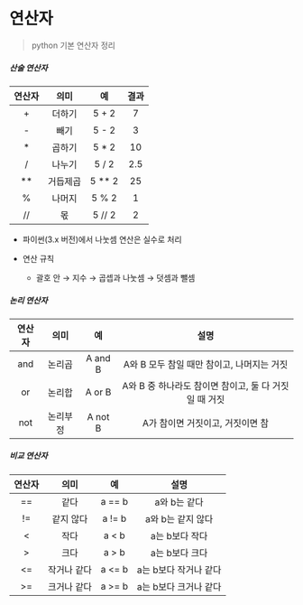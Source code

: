 # 연산자

> python 기본 연산자 정리



##### 산술 연산자

| 연산자 |   의미   |   예   | 결과 |
| :----: | :------: | :----: | :--: |
|   +    |  더하기  | 5 + 2  |  7   |
|   -    |   빼기   | 5 - 2  |  3   |
|   *    |  곱하기  | 5 * 2  |  10  |
|   /    |  나누기  | 5 / 2  | 2.5  |
|   **   | 거듭제곱 | 5 ** 2 |  25  |
|   %    |  나머지  | 5 % 2  |  1   |
|   //   |    몫    | 5 // 2 |  2   |

- 파이썬(3.x 버전)에서 나눗셈 연산은 실수로 처리

- 연산 규칙
  - 괄호 안 → 지수 → 곱셉과 나눗셈 → 덧셈과 뺄셈



##### 논리 연산자

| 연산자 |   의미   |    예    |                         설명                          |
| :----: | :------: | :------: | :---------------------------------------------------: |
|  and   |  논리곱  | A and B  |      A와 B 모두 참일 때만 참이고, 나머지는 거짓       |
|   or   |  논리합  |  A or B  | A와 B 중 하나라도 참이면 참이고, 둘 다 거짓일 때 거짓 |
|  not   | 논리부정 | A not  B |           A가 참이면 거짓이고, 거짓이면 참            |



##### 비교 연산자

| 연산자 |    의미     |   예   |         설명          |
| :----: | :---------: | :----: | :-------------------: |
|   ==   |    같다     | a == b |     a와 b는 같다      |
|   !=   |  같지 않다  | a != b |   a와 b는 같지 않다   |
|   <    |    작다     | a < b  |    a는 b보다 작다     |
|   >    |    크다     | a > b  |    a는 b보다 크다     |
|   <=   | 작거나 같다 | a <= b | a는 b보다 작거나 같다 |
|   >=   | 크거나 같다 | a >= b | a는 b보다 크거나 같다 |

